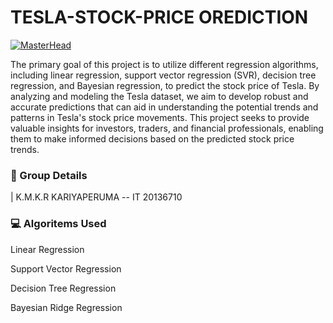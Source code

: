 
# TESLA-STOCK-PRICE OREDICTION 

[![MasterHead](https://techblog.smc.it/static/c5256a11117134b1d5f3bd35c479db40/a41d1/ml.jpg)](https://rishavchada.io)


The primary goal of this project is to utilize different regression algorithms, including linear regression, support vector regression (SVR), decision tree regression, and Bayesian regression, to predict the stock price of Tesla. By analyzing and modeling the Tesla dataset, we aim to develop robust and accurate predictions that can aid in understanding the potential trends and patterns in Tesla's stock price movements. This project seeks to provide valuable insights for investors, traders, and financial professionals, enabling them to make informed decisions based on the predicted stock price trends.



### 💂 Group Details


|  K.M.K.R KARIYAPERUMA -- IT 20136710

 


### 💻 Algoritems Used

Linear Regression

Support Vector Regression

Decision Tree Regression

Bayesian Ridge Regression
